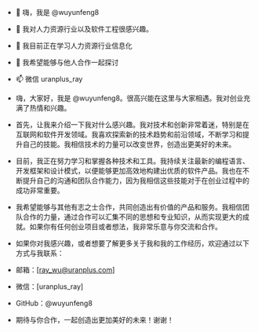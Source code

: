 - 👋 嗨，我是 @wuyunfeng8
- 👀 我对人力资源行业以及软件工程很感兴趣。
- 🌱 我目前正在学习人力资源行业信息化
- 💞️ 我希望能够与他人合作一起探讨
- 📫 微信 uranplus_ray
- 嗨，大家好，我是 @wuyunfeng8。很高兴能在这里与大家相遇。我对创业充满了热情和兴趣。

- 首先，让我来介绍一下我对什么感兴趣。我对技术和创新非常着迷，特别是在互联网和软件开发领域。我喜欢探索新的技术趋势和前沿领域，不断学习和提升自己的技能。我相信技术的力量可以改变世界，创造出更美好的未来。

- 目前，我正在努力学习和掌握各种技术和工具。我持续关注最新的编程语言、开发框架和设计模式，以便能够更加高效地构建出优质的软件产品。我也在不断提升自己的沟通和团队合作能力，因为我相信这些技能对于在创业过程中的成功非常重要。

- 我希望能够与其他有志之士合作，共同创造出有价值的产品和服务。我相信团队合作的力量，通过合作可以汇集不同的思想和专业知识，从而实现更大的成就。如果你有任何创业项目或者想法，我非常乐意与你交流和合作。

- 如果你对我感兴趣，或者想要了解更多关于我和我的工作经历，欢迎通过以下方式与我联系：

- 邮箱：[ray_wu@uranplus.com]
- 微信：[uranplus_ray]
- GitHub：@wuyunfeng8
- 期待与你合作，一起创造出更加美好的未来！谢谢！
